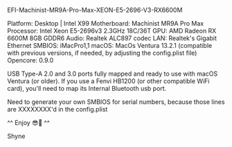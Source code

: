 EFI-Machinist-MR9A-Pro-Max-XEON-E5-2696-V3-RX6600M

Platform: Desktop | Intel X99
Motherboard: Machinist MR9A Pro Max
Processor: Intel Xeon E5-2696v3 2.3GHz 18C/36T
GPU: AMD Radeon RX 6600M 8GB GDDR6
Audio: Realtek ALC897 codec
LAN: Realtek's Gigabit Ethernet
SMBIOS: iMacPro1,1
macOS: MacOs Ventura 13.2.1 (compatible with previous versions, if needed, by adjusting the config.plist file)
Opencore: 0.9.0

USB Type-A 2.0 and 3.0 ports fully mapped and ready to use with macOS Ventura (or older).
If you use a Fenvi HB1200 (or other compatible WiFi card), you'll need to map its Internal Bluetooth usb port.

Need to generate your own SMBIOS for serial numbers, because those lines are XXXXXXXX'd in the config.plist

^^ Enjoy 😎🤙 ^^

Shyne
